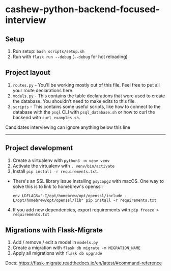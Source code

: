 # cashew-python-backend-focused-interview

## Setup
1. Run setup: `bash scripts/setup.sh`
2. Run with `flask run --debug` (`--debug` for hot reloading)

## Project layout

1. `routes.py` - You'll be working mostly out of this file. Feel free to put all your route declarations here.
2. `models.py` - This contains the table declarations that were used to create the database. You shouldn't need to make edits to this file.
3. `scripts` - This contains some useful scripts, like how to connect to the database with the `psql` CLI with `psql_database.sh` or how to curl the backend with `curl_examples.sh`.

Candidates interviewing can ignore anything below this line

-----

## Project development
1. Create a virtualenv with `python3 -m venv venv`
2. Activate the virtualenv with `. venv/bin/activate`
3. Install `pip install -r requirements.txt`.
- There's an SSL library issue installing `psycopg2` with macOS. One way to solve this is to link to homebrew's openssl:
    ```
    env LDFLAGS="-I/opt/homebrew/opt/openssl/include -L/opt/homebrew/opt/openssl/lib" pip install -r requirements.txt
    ```
4. If you add new dependencies, export requirements with `pip freeze > requirements.txt`

## Migrations with Flask-Migrate
1. Add / remove / edit a model in `models.py`
2. Create a migration with `flask db migrate -m MIGRATION_NAME`
3. Apply all migrations with `flask db upgrade`

Docs: https://flask-migrate.readthedocs.io/en/latest/#command-reference
